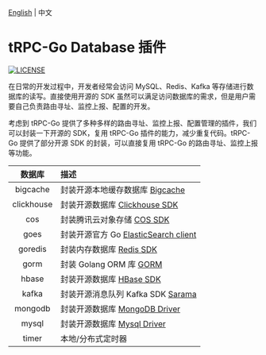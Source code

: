 [English](README.md) | 中文

# tRPC-Go Database 插件

[![LICENSE](https://img.shields.io/badge/license-Apache--2.0-green.svg)](https://github.com/trpc-ecosystem/go-database/blob/main/LICENSE)

在日常的开发过程中，开发者经常会访问 MySQL、Redis、Kafka 等存储进行数据库的读写。直接使用开源的 SDK 虽然可以满足访问数据库的需求，但是用户需要自己负责路由寻址、监控上报、配置的开发。

考虑到 tRPC-Go 提供了多种多样的路由寻址、监控上报、配置管理的插件，我们可以封装一下开源的 SDK，复用 tRPC-Go 插件的能力，减少重复代码。tRPC-Go 提供了部分开源 SDK 的封装，可以直接复用 tRPC-Go 的路由寻址、监控上报等功能。

| 数据库 | 描述 |
| :----: | :----   |
| bigcache | 封装开源本地缓存数据库 [Bigcache](https://github.com/allegro/bigcache) |
| clickhouse | 封装开源数据库 [Clickhouse SDK](https://github.com/ClickHouse/clickhouse-go) |
| cos | 封装腾讯云对象存储 [COS SDK](https://github.com/tencentyun/cos-go-sdk-v5) |
| goes | 封装开源官方 Go [ElasticSearch client](https://github.com/elastic/go-elasticsearch) |
| goredis | 封装内存数据库 [Redis SDK](https://github.com/redis/go-redis) |
| gorm | 封装 Golang ORM 库 [GORM](https://github.com/go-gorm/gorm) |
| hbase | 封装开源数据库 [HBase SDK](https://github.com/tsuna/gohbase) |
| kafka | 封装开源消息队列 Kafka SDK [Sarama](https://github.com/IBM/sarama) |
| mongodb | 封装开源数据库 [MongoDB Driver](https://go.mongodb.org/mongo-driver/mongo) |
| mysql | 封装开源数据库 [Mysql Driver](https://github.com/go-sql-driver/mysql) |
| timer | 本地/分布式定时器 |